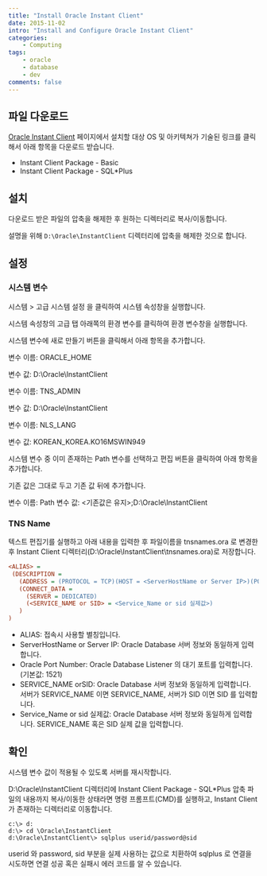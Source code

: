 ```yaml
---
title: "Install Oracle Instant Client"
date: 2015-11-02
intro: "Install and Configure Oracle Instant Client"
categories: 
    - Computing
tags:
    - oracle
    - database
    - dev
comments: false
---
```


## 파일 다운로드

[Oracle Instant Client](http://www.oracle.com/technetwork/database/features/instant-client/index-097480.html) 페이지에서 설치할 대상 OS 및 아키텍쳐가 기술된 링크를 클릭해서 아래 항목을 다운로드 받습니다.

-   Instant Client Package - Basic
-   Instant Client Package - SQL\*Plus

## 설치

다운로드 받은 파일의 압축을 해제한 후 원하는 디렉터리로 복사/이동합니다.

설명을 위해 `D:\Oracle\InstantClient` 디렉터리에 압축을 해제한 것으로 합니다.

## 설정

### 시스템 변수

시스템 > 고급 시스템 설정 을 클릭하여 시스템 속성창을 실행합니다.

시스템 속성창의 고급 탭 아래쪽의 환경 변수를 클릭하여 환경 변수창을 실행합니다.

시스템 변수에 새로 만들기 버튼을 클릭해서 아래 항목을 추가합니다.

변수 이름: ORACLE_HOME

변수 값: D:\Oracle\InstantClient

변수 이름: TNS_ADMIN

변수 값: D:\Oracle\InstantClient

변수 이름: NLS_LANG

변수 값: KOREAN_KOREA.KO16MSWIN949

시스템 변수 중 이미 존재하는 Path 변수를 선택하고 편집 버튼을 클릭하여 아래 항목을 추가합니다.

기존 값은 그대로 두고 기존 값 뒤에 추가합니다.

변수 이름: Path
변수 값: <기존값은 유지>;D:\Oracle\InstantClient

### TNS Name

텍스트 편집기를 실행하고 아래 내용을 입력한 후 파일이름을 tnsnames.ora 로 변경한 후 Instant Client 디렉터리(D:\Oracle\InstantClient\tnsnames.ora)로 저장합니다.

```ini
<ALIAS> =
 (DESCRIPTION =
   (ADDRESS = (PROTOCOL = TCP)(HOST = <ServerHostName or Server IP>)(PORT = <Oracle Port Number>))
   (CONNECT_DATA =
     (SERVER = DEDICATED)
     (<SERVICE_NAME or SID> = <Service_Name or sid 실제값>)
   )
)
```

-   ALIAS: 접속시 사용할 별칭입니다.
-   ServerHostName or Server IP: Oracle Database 서버 정보와 동일하게 입력합니다.
-   Oracle Port Number: Oracle Database Listener 의 대기 포트를 입력합니다. (기본값: 1521)
-   SERVICE_NAME orSID: Oracle Database 서버 정보와 동일하게 입력합니다. 서버가 SERVICE_NAME 이면 SERVICE_NAME, 서버가 SID 이면 SID 를 입력합니다.
-   Service_Name or sid 실제값: Oracle Database 서버 정보와 동일하게 입력합니다. SERVICE_NAME 혹은 SID 실제 값을 입력합니다.

## 확인

시스템 변수 값이 적용될 수 있도록 서버를 재시작합니다.

D:\Oracle\InstantClient 디렉터리에 Instant Client Package - SQL\*Plus 압축 파일의 내용까지 복사/이동한 상태라면 명령 프롬프트(CMD)를 실행하고, Instant Client 가 존재하는 디렉터리로 이동합니다.

```shell
c:\> d:
d:\> cd \Oracle\InstantClient
d:\Oracle\InstantClient\> sqlplus userid/password@sid
```

userid 와 password, sid 부분을 실제 사용하는 값으로 치환하여 sqlplus 로 연결을 시도하면 연결 성공 혹은 실패시 에러 코드를 알 수 있습니다.
